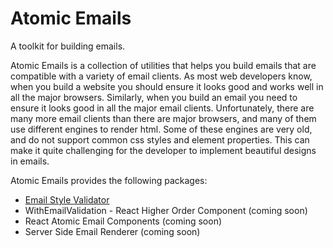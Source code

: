 # Atomic Emails

A toolkit for building emails.

Atomic Emails is a collection of utilities that helps you build emails that are compatible with a variety of email clients. As most web developers know, when you build a website you should ensure it looks good and works well in all the major browsers. Similarly, when you build an email you need to ensure it looks good in all the major email clients. Unfortunately, there are many more email clients than there are major browsers, and many of them use different engines to render html. Some of these engines are very old, and do not support common css styles and element properties. This can make it quite challenging for the developer to implement beautiful designs in emails.

Atomic Emails provides the following packages:

- [Email Style Validator](https://github.com/BuildingConnected/atomic-emails/tree/master/packages/email-style-validator)
- WithEmailValidation - React Higher Order Component (coming soon)
- React Atomic Email Components (coming soon)
- Server Side Email Renderer (coming soon)
